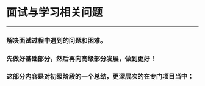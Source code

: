 # 面试与学习相关问题
---

### 解决面试过程中遇到的问题和困难。

### 先做好基础部分，然后再向高级部分发展，做到更好！

### 这部分内容是对初级阶段的一个总结，更深层次的在专门项目当中；